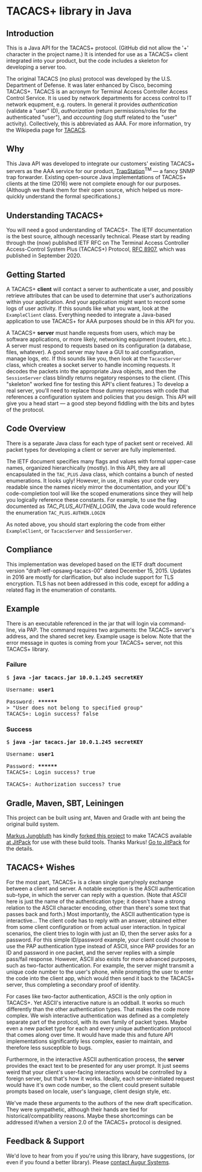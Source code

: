 # TACACS+ library in Java

## Introduction

This is a Java API for the TACACS+ protocol.  (GitHub did not allow the '+' character in the project name.)  It is intended for use as a TACACS+ client integrated into your product, but the code includes a skeleton for developing a server too.

The original TACACS (no plus) protocol was developed by the U.S. Department of Defense.  It was later enhanced by Cisco, becoming TACACS+.  TACACS is an acronym for Terminal Access Controller Access Control Service.  It is used by network departments for access control to IT network equpment, e.g. routers.  In general it provides *authentication* (validate a "user" ID), *authorization* (return permissions/roles for the authenticated "user"), and *accounting* (log stuff related to the "user" activity).  Collectively, this is abbreviated as AAA.  For more information, try the Wikipedia page for [TACACS](https://en.wikipedia.org/wiki/TACACS).

## Why

This Java API was developed to integrate our customers' existing TACACS+ servers as the AAA service for our product, [TrapStation](http://www.augur.com/)<sup>TM</sup> &mdash; a fancy SNMP trap forwarder.  Existing open-source Java implementations of TACACS+ clients at the time (2016) were not complete enough for our purposes.  (Although we thank them for their open source, which helped us more-quickly understand the formal specifications.)

## Understanding TACACS+

You will need a good understanding of TACACS+.  The IETF documentation is the best source, although necessarily technical.  Please start by reading through the (now) published IETF RFC on The Terminal Access Controller Access-Control System Plus (TACACS+) Protocol, [RFC 8907](https://datatracker.ietf.org/doc/html/rfc8907), which was published in September 2020.

## Getting Started

A TACACS+ **client** will contact a server to authenticate a user, and possibly retrieve attributes that can be used to determine that user's authorizations within your application.  And your application might want to record some logs of user activity.  If this sounds like what you want, look at the `ExampleClient` class. Everything needed to integrate a Java-based application to use TACACS+ for AAA purposes should be in this API for you.

A TACACS+ **server** must handle requests from users, which may be software applications, or more likely, networking equipment (routers, etc.).  A server must respond to requests based on its configuration (a database, files, whatever).  A good server may have a GUI to aid configuration, manage logs, etc.  If this sounds like you, then look at the `TacacsServer` class, which creates a socket server to handle incoming requests.  It decodes the packets into the appropriate Java objects, and then the `SessionServer` class blindly returns negatory responses to the client.  (This "skeleton" worked fine for testing this API's client features.)  To develop a real server, you'll need to replace those dummy responses with code that references a configuration system and policies that you design.  This API will give you a head start &mdash; a good step beyond fiddling with the bits and bytes of the protocol.

## Code Overview

There is a separate Java class for each type of packet sent or received.  All packet types for developing a client or server are fully implemented.

The IETF document specifies many flags and values with formal upper-case names, organized hierarchically (mostly).  In this API, they are all encapsulated in the `TAC_PLUS` Java class, which contains a bunch of nested enumerations.  It looks ugly!  However, in use, it makes your code very readable since the names nicely mirror the documentation, and your IDE's code-completion tool will like the scoped enumerations since they will help you logically reference these constants.  For example, to use the flag documented as *TAC_PLUS_AUTHEN_LOGIN*, the Java code would reference the enumeration `TAC_PLUS.AUTHEN.LOGIN`

As noted above, you should start exploring the code from either `ExampleClient`, or `TacacsServer` and `SessionServer`.

## Compliance

This implementation was developed based on the IETF draft document version "draft-ietf-opsawg-tacacs-00" dated December 15, 2015.  Updates in 2016 are mostly for clarification, but also include support for TLS encryption.  TLS has not been addressed in this code, except for adding a related flag in the enumeration of constants.

## Example

There is an executable referenced in the jar that will login via command-line, via PAP.  The command requires two arguments: the TACACS+ server's address, and the shared secret key.  Example usage is below.  Note that the error message in quotes is coming from your TACACS+ server, not this TACACS+ library.

### Failure

<pre>
$ <b>java -jar tacacs.jar 10.0.1.245 secretKEY</b>

Username: <b>user1</b>

Password: <b>******</b>
> "User does not belong to specified group"
TACACS+: Login success? false
</pre>

### Success

<pre>
$ <b>java -jar tacacs.jar 10.0.1.245 secretKEY</b>

Username: <b>user1</b>

Password: <b>******</b>
TACACS+: Login success? true

TACACS+: Authorization success? true
</pre>

## Gradle, Maven, SBT, Leiningen

This project can be built using ant, Maven and Gradle with ant being the original build system.

[Markus Jungbluth](https://github.com/markusju) has kindly [forked this project](https://github.com/markusju/TACACS) to make TACACS available [at JitPack](https://jitpack.io/#markusju/TACACS/Tag) for use with these build tools.  Thanks Markus!  [Go to JitPack](https://jitpack.io/#markusju/TACACS/Tag) for the details.

## TACACS+ Wishes

For the most part, TACACS+ is a clean single query/reply exchange between a client and server.  A notable exception is the ASCII authentication sub-type, in which the server can reply with a question.  (Note that *ASCII* here is just the name of the authentication type; it doesn't have a strong relation to the ASCII character encoding, other than there's some text that passes back and forth.)  Most importantly, the ASCII authentication type is interactive... The client code has to reply with an answer, obtained either from some client configuration or from actual user interaction.  In typical scenarios, the client tries to login with just an ID, then the server asks for a password.  For this simple ID/password example, your client could choose to use the PAP authentication type instead of ASCII, since PAP provides for an ID and password in one packet, and the server replies with a simple pass/fail response.  However, ASCII also exists for more advanced purposes, such as two-factor authentication.  For example, the server might transmit a unique code number to the user's phone, while prompting the user to enter the code into the client app, which would then send it back to the TACACS+ server, thus completing a secondary proof of identity.  

For cases like two-factor authentication, ASCII is the only option in TACACS+.  Yet ASCII's interactive nature is an oddball.  It works so much differently than the other authentication types.  That makes the code more complex.  We wish interactive authentication was defined as a completely separate part of the protocol, with its own family of packet types.  Maybe even a new packet type for each and every unique authentication protocol that comes along over time.  It would have made this and future API implementations significantly less complex, easier to maintain, and therefore less susceptible to bugs.  

Furthermore, in the interactive ASCII authentication process, the **server** provides the exact text to be presented for any user prompt.  It just seems weird that your client's user-facing interactions would be controlled by a foreign server, but that's how it works.  Ideally, each server-initiated request would have it's own code number, so the client could present suitable prompts based on locale, user's language, client design style, etc.

We've made these arguments to the authors of the new draft specification.  They were sympathetic, although their hands are tied for historical/compatibility reasons.  Maybe these shortcomings can be addressed if/when a version 2.0 of the TACACS+ protocol is designed.

## Feedback &amp; Support

We'd love to hear from you if you're using this library, have suggestions, (or even if you found a better library).   Please [contact Augur Systems](http://www.augur.com/).
